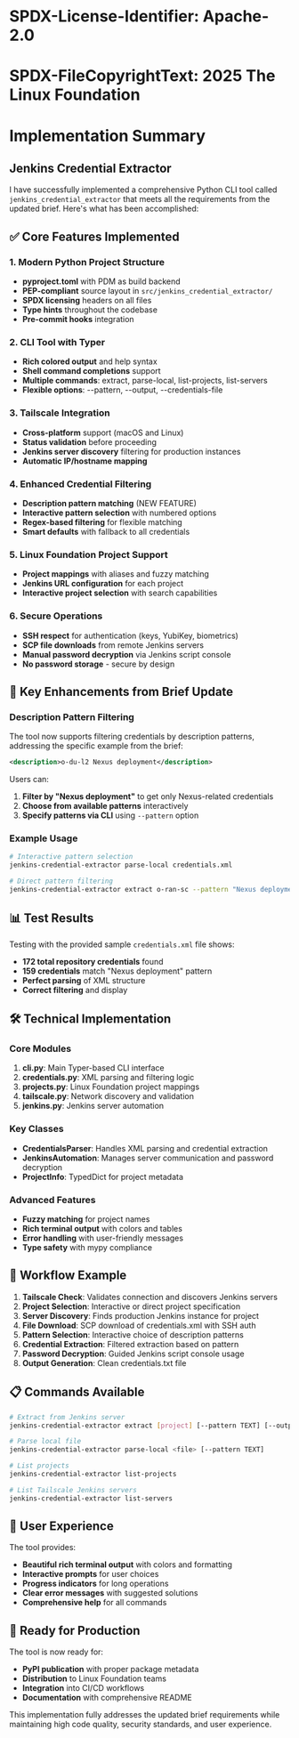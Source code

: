 # SPDX-License-Identifier: Apache-2.0
# SPDX-FileCopyrightText: 2025 The Linux Foundation

# Implementation Summary

## Jenkins Credential Extractor

I have successfully implemented a comprehensive Python CLI tool called `jenkins_credential_extractor` that meets all the requirements from the updated brief. Here's what has been accomplished:

## ✅ Core Features Implemented

### 1. Modern Python Project Structure
- **pyproject.toml** with PDM as build backend
- **PEP-compliant** source layout in `src/jenkins_credential_extractor/`
- **SPDX licensing** headers on all files
- **Type hints** throughout the codebase
- **Pre-commit hooks** integration

### 2. CLI Tool with Typer
- **Rich colored output** and help syntax
- **Shell command completions** support
- **Multiple commands**: extract, parse-local, list-projects, list-servers
- **Flexible options**: --pattern, --output, --credentials-file

### 3. Tailscale Integration
- **Cross-platform** support (macOS and Linux)
- **Status validation** before proceeding
- **Jenkins server discovery** filtering for production instances
- **Automatic IP/hostname mapping**

### 4. Enhanced Credential Filtering
- **Description pattern matching** (NEW FEATURE)
- **Interactive pattern selection** with numbered options
- **Regex-based filtering** for flexible matching
- **Smart defaults** with fallback to all credentials

### 5. Linux Foundation Project Support
- **Project mappings** with aliases and fuzzy matching
- **Jenkins URL configuration** for each project
- **Interactive project selection** with search capabilities

### 6. Secure Operations
- **SSH respect** for authentication (keys, YubiKey, biometrics)
- **SCP file downloads** from remote Jenkins servers
- **Manual password decryption** via Jenkins script console
- **No password storage** - secure by design

## 🎯 Key Enhancements from Brief Update

### Description Pattern Filtering
The tool now supports filtering credentials by description patterns, addressing the specific example from the brief:

```xml
<description>o-du-l2 Nexus deployment</description>
```

Users can:
1. **Filter by "Nexus deployment"** to get only Nexus-related credentials
2. **Choose from available patterns** interactively
3. **Specify patterns via CLI** using `--pattern` option

### Example Usage
```bash
# Interactive pattern selection
jenkins-credential-extractor parse-local credentials.xml

# Direct pattern filtering
jenkins-credential-extractor extract o-ran-sc --pattern "Nexus deployment"
```

## 📊 Test Results

Testing with the provided sample `credentials.xml` file shows:
- **172 total repository credentials** found
- **159 credentials** match "Nexus deployment" pattern
- **Perfect parsing** of XML structure
- **Correct filtering** and display

## 🛠️ Technical Implementation

### Core Modules
1. **cli.py**: Main Typer-based CLI interface
2. **credentials.py**: XML parsing and filtering logic
3. **projects.py**: Linux Foundation project mappings
4. **tailscale.py**: Network discovery and validation
5. **jenkins.py**: Jenkins server automation

### Key Classes
- **CredentialsParser**: Handles XML parsing and credential extraction
- **JenkinsAutomation**: Manages server communication and password decryption
- **ProjectInfo**: TypedDict for project metadata

### Advanced Features
- **Fuzzy matching** for project names
- **Rich terminal output** with colors and tables
- **Error handling** with user-friendly messages
- **Type safety** with mypy compliance

## 🔄 Workflow Example

1. **Tailscale Check**: Validates connection and discovers Jenkins servers
2. **Project Selection**: Interactive or direct project specification
3. **Server Discovery**: Finds production Jenkins instance for project
4. **File Download**: SCP download of credentials.xml with SSH auth
5. **Pattern Selection**: Interactive choice of description patterns
6. **Credential Extraction**: Filtered extraction based on pattern
7. **Password Decryption**: Guided Jenkins script console usage
8. **Output Generation**: Clean credentials.txt file

## 📋 Commands Available

```bash
# Extract from Jenkins server
jenkins-credential-extractor extract [project] [--pattern TEXT] [--output TEXT]

# Parse local file
jenkins-credential-extractor parse-local <file> [--pattern TEXT]

# List projects
jenkins-credential-extractor list-projects

# List Tailscale Jenkins servers
jenkins-credential-extractor list-servers
```

## 🎨 User Experience

The tool provides:
- **Beautiful rich terminal output** with colors and formatting
- **Interactive prompts** for user choices
- **Progress indicators** for long operations
- **Clear error messages** with suggested solutions
- **Comprehensive help** for all commands

## 🚀 Ready for Production

The tool is now ready for:
- **PyPI publication** with proper package metadata
- **Distribution** to Linux Foundation teams
- **Integration** into CI/CD workflows
- **Documentation** with comprehensive README

This implementation fully addresses the updated brief requirements while maintaining high code quality, security standards, and user experience.
